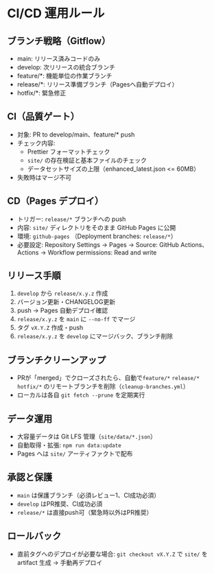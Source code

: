 # CI/CD 運用ルール

## ブランチ戦略（Gitflow）
- main: リリース済みコードのみ
- develop: 次リリースの統合ブランチ
- feature/*: 機能単位の作業ブランチ
- release/*: リリース準備ブランチ（Pagesへ自動デプロイ）
- hotfix/*: 緊急修正

## CI（品質ゲート）
- 対象: PR to develop/main、feature/* push
- チェック内容:
  - Prettier フォーマットチェック
  - `site/` の存在検証と基本ファイルのチェック
  - データセットサイズの上限（enhanced_latest.json <= 60MB）
- 失敗時はマージ不可

## CD（Pages デプロイ）
- トリガー: `release/*` ブランチへの push
- 内容: `site/` ディレクトリをそのまま GitHub Pages に公開
- 環境: `github-pages` （Deployment branches: `release/*`）
- 必要設定: Repository Settings → Pages → Source: GitHub Actions、Actions → Workflow permissions: Read and write

## リリース手順
1. `develop` から `release/x.y.z` 作成
2. バージョン更新・CHANGELOG更新
3. push → Pages 自動デプロイ確認
4. `release/x.y.z` を `main` に `--no-ff` でマージ
5. タグ `vX.Y.Z` 作成・push
6. `release/x.y.z` を `develop` にマージバック、ブランチ削除

## ブランチクリーンアップ
- PRが「merged」でクローズされたら、自動で`feature/*` `release/*` `hotfix/*` のリモートブランチを削除（`cleanup-branches.yml`）
- ローカルは各自 `git fetch --prune` を定期実行

## データ運用
- 大容量データは Git LFS 管理（`site/data/*.json`）
- 自動取得・拡張: `npm run data:update`
- Pages へは `site/` アーティファクトで配布

## 承認と保護
- `main` は保護ブランチ（必須レビュー1、CI成功必須）
- `develop` はPR推奨、CI成功必須
- `release/*` は直接push可（緊急時以外はPR推奨）

## ロールバック
- 直前タグへのデプロイが必要な場合: `git checkout vX.Y.Z` で `site/` を artifact 生成 → 手動再デプロイ
